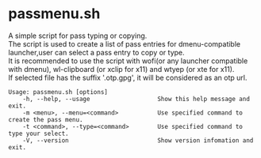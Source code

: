 # passmenu.sh

A simple script for pass typing or copying.  
The script is used to create a list of pass entries for dmenu-compatible launcher,user can select a pass entry to copy or type.  
It is recommended to use the script with wofi(or any launcher compatible with dmenu), wl-clipboard (or xclip for x11) and wtyep (or xte for x11).  
If selected file has the suffix '.otp.gpg', it will be considered as an otp url.  

```
Usage: passmenu.sh [options]
	-h, --help, --usage                   Show this help message and exit.
	-m <menu>, --menu=<command>           Use specified command to create the pass menu.
	-t <command>, --type=<command>        Use specified command to type your select.
	-V, --version                         Show version infomation and exit.
```
